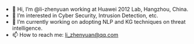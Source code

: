 - 👋 Hi, I’m @li-zhenyuan working at Huawei 2012 Lab, Hangzhou, China.
- 👀 I’m interested in Cyber Security, Intrusion Detection, etc.
- 🌱 I’m currently working on adopting NLP and KG techniques on threat intelligence.
- 📫 How to reach me: li_zhenyuan@qq.com

<!---
li-zhenyuan/li-zhenyuan is a ✨ special ✨ repository because its `README.md` (this file) appears on your GitHub profile.
You can click the Preview link to take a look at your changes.
--->
